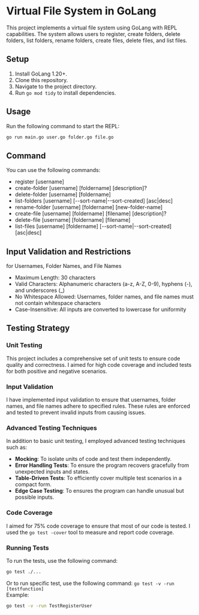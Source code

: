 # Virtual File System in GoLang

This project implements a virtual file system using GoLang with REPL capabilities. The system allows users to register, create folders, delete folders, list folders, rename folders, create files, delete files, and list files.

## Setup

1. Install GoLang 1.20+.
2. Clone this repository.
3. Navigate to the project directory.
4. Run `go mod tidy` to install dependencies.

## Usage

Run the following command to start the REPL:

```sh
go run main.go user.go folder.go file.go
```

## Command
You can use the following commands:

- register [username]
- create-folder [username] [foldername] [description]?
- delete-folder [username] [foldername]
- list-folders [username] [--sort-name|--sort-created] [asc|desc]
- rename-folder [username] [foldername] [new-folder-name]
- create-file [username] [foldername] [filename] [description]?
- delete-file [username] [foldername] [filename]
- list-files [username] [foldername] [--sort-name|--sort-created] [asc|desc]

## Input Validation and Restrictions
for Usernames, Folder Names, and File Names
- Maximum Length: 30 characters
- Valid Characters: Alphanumeric characters (a-z, A-Z, 0-9), hyphens (-), and underscores (_)
- No Whitespace Allowed: Usernames, folder names, and file names must not contain whitespace characters
- Case-Insensitive: All inputs are converted to lowercase for uniformity


## Testing Strategy

### Unit Testing

This project includes a comprehensive set of unit tests to ensure code quality and correctness. I aimed for high code coverage and included tests for both positive and negative scenarios.

### Input Validation

I have implemented input validation to ensure that usernames, folder names, and file names adhere to specified rules. These rules are enforced and tested to prevent invalid inputs from causing issues.

### Advanced Testing Techniques

In addition to basic unit testing, I employed advanced testing techniques such as:
- **Mocking**: To isolate units of code and test them independently.
- **Error Handling Tests**: To ensure the program recovers gracefully from unexpected inputs and states.
- **Table-Driven Tests**: To efficiently cover multiple test scenarios in a compact form.
- **Edge Case Testing**: To ensures the program can handle unusual but possible inputs.

### Code Coverage

I aimed for 75% code coverage to ensure that most of our code is tested. I used the `go test -cover` tool to measure and report code coverage.

### Running Tests

To run the tests, use the following command:
```sh
go test ./...
```
Or to run specific test, use the following command:
`go test -v -run [testfunction]`  
Example: 
```sh
go test -v -run TestRegisterUser
```
